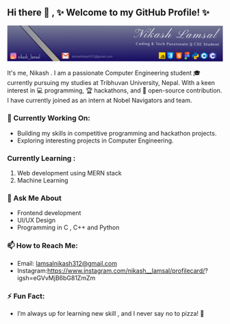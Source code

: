 ## Hi there 👋 , ✨ Welcome to my GitHub Profile! ✨

![Banner Image](./Frame%201.svg)

It's me, Nikash . I am a passionate Computer Engineering student 🎓 currently pursuing my studies at Tribhuvan University, Nepal. With a keen interest in 💻 programming, 🏆 hackathons, and 🌟 open-source contribution. I have currently joined as an intern at Nobel Navigators and team.

### 🔭 Currently Working On:
* Building my skills in competitive programming and hackathon projects.
* Exploring interesting projects in Computer Engineering.

### Currently Learning :
<ol>
    <li>Web development using MERN stack</li>
    <li>Machine Learning</li>
</ol>

### 💬 Ask Me About
* Frontend development
* UI/UX Design 
* Programming in C , C++ and Python

### 📫 How to Reach Me:
* Email: lamsalnikash312@gmail.com
* Instagram:https://www.instagram.com/nikash__lamsal/profilecard/?       igsh=eGVvMjB6bG81ZmZm

### ⚡ Fun Fact:
* I’m always up for learning new skill , and I never say no to pizza! 🍕